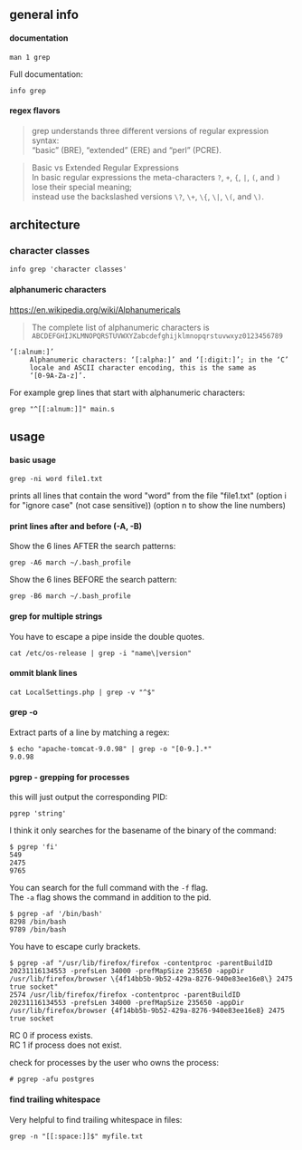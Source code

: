 ## general info

#### documentation
```
man 1 grep
```

Full documentation:
```
info grep
```

#### regex flavors

> grep understands three different versions of regular expression syntax:\
“basic” (BRE), “extended” (ERE) and “perl” (PCRE).

> Basic vs Extended Regular Expressions \
In basic regular expressions the meta-characters `?`, `+`, `{`, `|`, `(`, and `)` lose their special meaning;\
instead use the backslashed versions `\?`, `\+`, `\{`, `\|`, `\(`, and `\)`.

## architecture

### character classes

```
info grep 'character classes'
```

#### alphanumeric characters

https://en.wikipedia.org/wiki/Alphanumericals

> The complete list of alphanumeric characters is \
`ABCDEFGHIJKLMNOPQRSTUVWXYZabcdefghijklmnopqrstuvwxyz0123456789`

```
‘[:alnum:]’
     Alphanumeric characters: ‘[:alpha:]’ and ‘[:digit:]’; in the ‘C’
     locale and ASCII character encoding, this is the same as
     ‘[0-9A-Za-z]’.
```

For example grep lines that start with alphanumeric characters:
```
grep "^[[:alnum:]]" main.s
```

## usage

#### basic usage
```
grep -ni word file1.txt
```
prints all lines that contain the word "word" from the file "file1.txt"
(option i for "ignore case" (not case sensitive))
(option n to show the line numbers)

#### print lines after and before (-A, -B)

Show the 6 lines AFTER the search patterns:
```
grep -A6 march ~/.bash_profile
```

Show the 6 lines BEFORE the search pattern:
```
grep -B6 march ~/.bash_profile
```

#### grep for multiple strings

You have to escape a pipe inside the double quotes.
```
cat /etc/os-release | grep -i "name\|version"
```

#### ommit blank lines
```
cat LocalSettings.php | grep -v "^$"
```

#### grep -o

Extract parts of a line by matching a regex:
```
$ echo "apache-tomcat-9.0.98" | grep -o "[0-9.].*"
9.0.98
```

#### pgrep - grepping for processes

this will just output the corresponding PID:
```
pgrep 'string'
```

I think it only searches for the basename of the binary of the command:
```
$ pgrep 'fi'
549
2475
9765
```

You can search for the full command with the `-f` flag.\
The `-a` flag shows the command in addition to the pid.
```
$ pgrep -af '/bin/bash'
8298 /bin/bash
9789 /bin/bash
```

You have to escape curly brackets.
```
$ pgrep -af "/usr/lib/firefox/firefox -contentproc -parentBuildID 20231116134553 -prefsLen 34000 -prefMapSize 235650 -appDir /usr/lib/firefox/browser \{4f14bb5b-9b52-429a-8276-940e83ee16e8\} 2475 true socket"
2574 /usr/lib/firefox/firefox -contentproc -parentBuildID 20231116134553 -prefsLen 34000 -prefMapSize 235650 -appDir /usr/lib/firefox/browser {4f14bb5b-9b52-429a-8276-940e83ee16e8} 2475 true socket
```

RC 0 if process exists.\
RC 1 if process does not exist.

check for processes by the user who owns the process:
```
# pgrep -afu postgres
```

#### find trailing whitespace

Very helpful to find trailing whitespace in files:
```
grep -n "[[:space:]]$" myfile.txt
```

